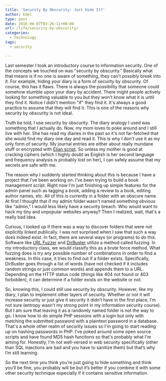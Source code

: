 ```yaml
---
title: 'Security By Obscurity: Just Hide It?'
author: Edel
type: post
date: 2016-06-07T03:26:11+00:00
url: /life/security-by-obscurity/
categories:
  - Technology
tags:
  - security

---
```

Last semester I took an introductory course to information security. One of the concepts we touched on was "security by obscurity." Basically what that means is if no one is aware of something, they can't possibly break into it. For example, hiding your diary is a form of security by obscurity. Of course, this has it flaws. There is always the possibility that someone could somehow stumble upon your diary by accident. There might people actively looking for something valuable to you but they won't know what it is until they find it. Notice I didn't mention "if" they find it. It's always a good practice to assume that they will find it. This is one of the reasons why security by obscurity is not ideal.

Truth be told, I use security by obscurity. The diary analogy I used was something that I actually do. Now, my mom loves to poke around and I still live with her. She has read my diaries in the past so it's not far-fetched that she would find my diary one day and read it. This is why I don't use it as my only form of security. My journal entries are either about really mundane stuff or encrypted with [Elian script][1]. So unless my mother is good at cracking ciphers (which I highly doubt as English is her second language and frequency analysis is probably lost on her), I can safely assume that my secrets are safe with me.

The reason why I suddenly started thinking about this is because I have a project that I've been working on. I've been trying to build a book management script. Right now I'm just finishing up simple features for the admin panel such as tagging a book, adding a review to a book, editing author names, etc. All of this is currently in a folder with an obscure name. At first I thought that if my admin folder wasn't named something obvious like "admin," I would less likely have a security breach. Who would want to hack my tiny and unpopular websites anyway? Then I realized, wait, that's a really bad idea.

Curious, I looked up if there was a way to discover folders that were not explicitly linked publically. I was not surprised when I saw that such a way does indeed exist. In fact, there are several ways (or programs) to do this. Software like [URL Fuzzer][2] and [DirBuster][3] utilize a method called fuzzing. In my introductory class, we would classify this as a brute force method. What fuzzing does is try any possible number of combinations in order to find a weakness. In this case, it tries to find out if a folder exists. Specifically, DirBuster goes through a list of words (have not checked if it includes random strings or just common words) and appends them to a URL. Depending on the HTTP status code (things like 404 not found or 403 forbidden), it can determine if a folder exists on the website or not.

So, knowing this, I could still use security by obscurity. However, like my diary, I plan to implement other layers of security. Whether or not it will increase security or just give it security it didn’t have in the first place, I’m not sure (entropy wasn't my strong point in my information security course). But I am sure that leaving it as a randomly named folder is not the way to go. I know how to do simple PHP sessions with a login but only with matching the submitted password with a plaintext password in a database. That's a whole other realm of security issues so I'm going to start reading up on hashing passwords in PHP. I've poked around some open source scripts and have found MD5 hash functions so that's probably what I'm aiming for. Honestly, I'm not well-versed in web security specifically (other than SQL injections are bad and you have to sanitize them) but that’s why I’m still learning.

So the next time you think you’re just going to hide something and think you’ll be fine, you probably will be but it’s better if you combine it with some other security technique especially if it contains sensitive information.




 [1]: http://www.ccelian.com/concepca.html
 [2]: https://pentest-tools.com/website-vulnerability-scanning/discover-hidden-directories-and-files
 [3]: http://git.kali.org/gitweb/?p=packages/dirbuster.git;a=summary